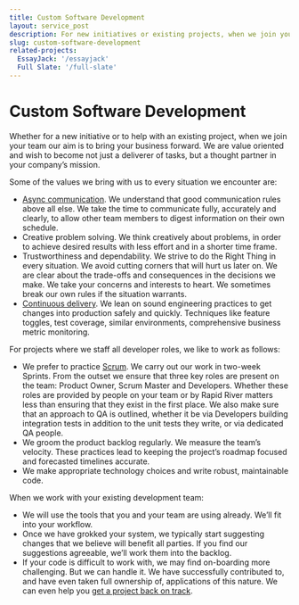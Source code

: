 ```yaml
---
title: Custom Software Development
layout: service_post
description: For new initiatives or existing projects, when we join your team our aim is to bring your business forward. We are value oriented and wish to become not just a deliverer of tasks, but a thought partner in your company’s mission.
slug: custom-software-development
related-projects:
  EssayJack: '/essayjack'
  Full Slate: '/full-slate'
---
```


<h1 class="services__heading text-center">Custom Software Development</h1>

Whether for a new initiative or to help with an existing project, when we join your team our aim is to bring your business forward. We are value oriented and wish to become not just a deliverer of tasks, but a thought partner in your company’s mission.

Some of the values we bring with us to every situation we encounter are:

* [Async communication](https://doist.com/blog/asynchronous-communication/). We understand that good communication rules above all else. We take the time to communicate fully, accurately and clearly, to allow other team members to digest information on their own schedule.
* Creative problem solving. We think creatively about problems, in order to achieve desired results with less effort and in a shorter time frame.
* Trustworthiness and dependability. We strive to do the Right Thing in every situation. We avoid cutting corners that will hurt us later on. We are clear about the trade-offs and consequences in the decisions we make. We take your concerns and interests to heart. We sometimes break our own rules if the situation warrants.
* [Continuous delivery](https://continuousdelivery.com/). We lean on sound engineering practices to get changes into production safely and quickly. Techniques like feature toggles, test coverage, similar environments, comprehensive business metric monitoring.

For projects where we staff all developer roles, we like to work as follows:

* We prefer to practice [Scrum](https://www.scrum.org/resources/what-is-scrum). We carry out our work in two-week Sprints. From the outset we ensure that three key roles are present on the team: Product Owner, Scrum Master and Developers. Whether these roles are provided by people on your team or by Rapid River matters less than ensuring that they exist in the first place. We also make sure that an approach to QA is outlined, whether it be via Developers building integration tests in addition to the unit tests they write, or via dedicated QA people.
* We groom the product backlog regularly. We measure the team’s velocity. These practices lead to keeping the project’s roadmap focused and forecasted timelines accurate.
* We make appropriate technology choices and write robust, maintainable code.

When we work with your existing development team:

* We will use the tools that you and your team are using already. We’ll fit into your workflow.
* Once we have grokked your system, we typically start suggesting changes that we believe will benefit all parties. If you find our suggestions agreeable, we’ll work them into the backlog.
* If your code is difficult to work with, we may find on-boarding more challenging. But we can handle it. We have successfully contributed to, and have even taken full ownership of, applications of this nature. We can even help you [get a project back on track](/services/project-rescue/).
